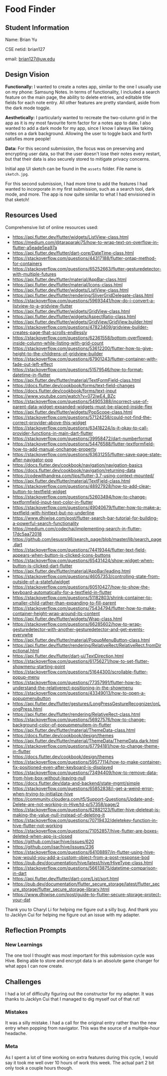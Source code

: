 # Food Finder

## Student Information
Name: Brian Yu

CSE netid: brian127

email: brian127@uw.edu


## Design Vision

**Functionally:** I wanted to create a notes app, similar to the one I usually use on my phone: Samsung Notes. In terms of functionality, I included a search feature on the main page, the ability to delete entries, and editable title fields for each note entry. All other features are pretty standard, aside from the dark mode toggle.

**Aesthetically:** I particularly wanted to recreate the two-column grid in the app as it is my most favourite form factor for a notes app to date. I also wanted to add a dark mode for my app, since I know I always like taking notes on a dark background. Allowing the user to toggle back and forth satisfies more people!

**Data:** For this second submission, the focus was on preserving and encrypting user data, so that the user doesn't lose their notes every restart, but that their data is also securely stored to mitigate privacy concerns.

Initial app UI sketch can be found in the `assets` folder. File name is `sketch.jpg`.

For this second submission, I had more time to add the features I had wanted to incorporate in my first submission, such as a search tool, dark mode, and more. The app is now quite similar to what I had envisioned in that sketch!


## Resources Used
Comprehensive list of online resources used:
- https://api.flutter.dev/flutter/widgets/ListView-class.html
- https://medium.com/@taraparakj75/how-to-wrap-text-on-overflow-in-flutter-a5eade5ea97a
- https://api.flutter.dev/flutter/dart-core/DateTime-class.html
- https://stackoverflow.com/questions/44317188/flutter-ontap-method-for-containers
- https://stackoverflow.com/questions/65252663/flutter-gesturedetector-with-multiple-futures
- https://api.flutter.dev/flutter/material/AppBar-class.html
- https://api.flutter.dev/flutter/material/Icons-class.html
- https://api.flutter.dev/flutter/widgets/ListView-class.html
- https://api.flutter.dev/flutter/rendering/SliverGridDelegate-class.html
- https://stackoverflow.com/questions/59693441/how-do-i-convert-a-listview-to-a-gridview-flutter
- https://api.flutter.dev/flutter/widgets/GridView-class.html
- https://api.flutter.dev/flutter/widgets/AspectRatio-class.html
- https://api.flutter.dev/flutter/widgets/GridView/GridView.builder.html
- https://stackoverflow.com/questions/47823409/gridview-builder-creates-page-that-scrolls-endlessly
- https://stackoverflow.com/questions/62361558/bottom-overflowed-inside-column-while-listing-with-grid-count
- https://stackoverflow.com/questions/53612200/flutter-how-to-give-height-to-the-childrens-of-gridview-builder
- https://stackoverflow.com/questions/67901243/flutter-container-with-fade-out-left-effect
- https://stackoverflow.com/questions/51579546/how-to-format-datetime-in-flutter
- https://api.flutter.dev/flutter/material/TextFormField-class.html
- https://docs.flutter.dev/cookbook/forms/text-field-changes
- https://docs.flutter.dev/cookbook/forms/text-input
- https://www.youtube.com/watch?v=072iwE4_BZc
- https://stackoverflow.com/questions/54905388/incorrect-use-of-parent-data-widget-expanded-widgets-must-be-placed-inside-flex
- https://api.flutter.dev/flutter/widgets/PopScope-class.html
- https://stackoverflow.com/questions/57124258/could-not-find-the-correct-provider-above-this-widget
- https://stackoverflow.com/questions/63418224/is-it-okay-to-call-provider-functions-in-main-dart-flutter
- https://stackoverflow.com/questions/39958472/dart-numberformat
- https://stackoverflow.com/questions/54476588/flutter-textformfield-how-to-add-manual-onchange-property
- https://stackoverflow.com/questions/63631255/flutter-save-page-state-after-navigator-pop
- https://docs.flutter.dev/cookbook/navigation/navigation-basics
- https://docs.flutter.dev/cookbook/navigation/returning-data
- https://codewithandrea.com/tips/flutter-3.7-using-context-mounted/
- https://api.flutter.dev/flutter/material/TextField-class.html
- https://stackoverflow.com/questions/48927928/how-to-add-clear-button-to-textfield-widget
- https://stackoverflow.com/questions/52603494/how-to-change-textformfield-input-text-color-in-flutter
- https://stackoverflow.com/questions/49040679/flutter-how-to-make-a-textfield-with-hinttext-but-no-underline
- https://www.dhiwise.com/post/flutter-search-bar-tutorial-for-building-a-powerful-search-functionality
- https://medium.com/codechai/implementing-search-in-flutter-17dc5aa72018
- https://github.com/jesusrp98/search_page/blob/master/lib/search_page.dart
- https://stackoverflow.com/questions/74419344/flutter-text-field-appears-when-button-is-clicked-icons-buttons
- https://stackoverflow.com/questions/65431424/show-widget-when-button-is-clicked-dart-flutter
- https://api.flutter.dev/flutter/material/AppBar/leading.html
- https://stackoverflow.com/questions/46057353/controlling-state-from-outside-of-a-statefulwidget
- https://stackoverflow.com/questions/60510427/how-to-show-the-keyboard-automatically-for-a-textfield-in-flutter
- https://stackoverflow.com/questions/51182803/shrink-container-to-smaller-child-rather-than-expanding-to-fill-parent
- https://stackoverflow.com/questions/75434794/flutter-how-to-make-container-height-wrap-around-its-content
- https://api.flutter.dev/flutter/widgets/Wrap-class.html
- https://stackoverflow.com/questions/66285602/how-to-wrap-gesturedetector-with-another-gesturedetector-and-get-events-everywhe
- https://api.flutter.dev/flutter/material/PopupMenuButton-class.html
- https://api.flutter.dev/flutter/rendering/RelativeRect/RelativeRect.fromDirectional.html
- https://api.flutter.dev/flutter/dart-ui/TextDirection.html
- https://stackoverflow.com/questions/61756271/how-to-set-flutter-showmenu-starting-point
- https://stackoverflow.com/questions/51644300/scrollable-flutter-popup-menu
- https://stackoverflow.com/questions/77357991/flutter-how-to-understand-the-relativerect-positioning-in-the-showmenu
- https://stackoverflow.com/questions/43349013/how-to-open-a-popupmenubutton
- https://api.flutter.dev/flutter/gestures/LongPressGestureRecognizer/onLongPress.html
- https://api.flutter.dev/flutter/rendering/RelativeRect-class.html
- https://stackoverflow.com/questions/56927576/how-to-change-background-color-of-popupmenuitem-in-flutter
- https://api.flutter.dev/flutter/material/ThemeData-class.html
- https://docs.flutter.dev/cookbook/design/themes
- https://api.flutter.dev/flutter/material/ThemeData/ThemeData.dark.html
- https://stackoverflow.com/questions/67794181/how-to-change-theme-in-flutter
- https://docs.flutter.dev/cookbook/design/themes
- https://stackoverflow.com/questions/59577114/how-to-make-container-fix-positioned-even-after-keyboard-is-displayed
- https://stackoverflow.com/questions/73494409/how-to-remove-data-from-hive-box-without-leaving-null
- https://docs.flutter.dev/data-and-backend/state-mgmt/simple
- https://stackoverflow.com/questions/65852838/i-get-a-weird-error-when-trying-to-initialize-hive
- https://community.cloudera.com/t5/Support-Questions/Update-and-Delete-are-not-working-in-Hive/td-p/57358/page/2
- https://stackoverflow.com/questions/62882123/flutter-hive-deleteat-is-making-the-value-null-instead-of-deleting-it
- https://stackoverflow.com/questions/70719432/deletekey-function-in-hive-flutter-not-working
- https://stackoverflow.com/questions/71052857/hive-flutter-are-boxes-deleted-when-app-is-closed
- https://github.com/isar/hive/issues/620
- https://github.com/isar/hive/issues/236
- https://stackoverflow.com/questions/64108897/in-flutter-using-hive-how-would-you-add-a-custom-object-from-a-post-response-bod
- https://pub.dev/documentation/hive/latest/hive/HiveType-class.html
- https://stackoverflow.com/questions/56613875/datetime-comparison-in-dart
- https://api.flutter.dev/flutter/dart-core/List/sort.html
- https://pub.dev/documentation/flutter_secure_storage/latest/flutter_secure_storage/flutter_secure_storage-library.html
- https://www.dhiwise.com/post/guide-to-flutter-secure-storage-protect-your-dat

Thank you to Charyl Li for helping me figure out a silly bug. And thank you to Jacklyn Cui for helping me figure out an issue with my adapter.


## Reflection Prompts

### New Learnings

The one tool I thought was most important for this submission cycle was Hive. Being able to store and encrypt data is an absolute game changer for what apps I can now create. 


## Challenges

I had a lot of difficulty figuring out the constructor for my adapter. It was thanks to Jacklyn Cui that I managed to dig myself out of that rut!

### Mistakes

It was a silly mistake. I had a call for the original entry rather than the new entry when popping from navigator.
This was the source of a multiple-hour headache.

### Meta

As I spent a lot of time working on extra features during this cycle, I would say it took me well over 10 hours of work this week. The actual part 2 bit only took a couple hours though.